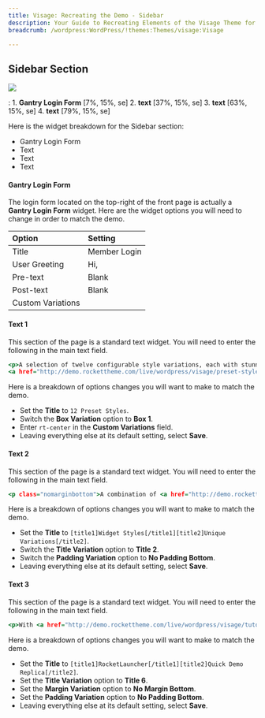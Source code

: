 ```yaml
---
title: Visage: Recreating the Demo - Sidebar
description: Your Guide to Recreating Elements of the Visage Theme for WordPress
breadcrumb: /wordpress:WordPress/!themes:Themes/visage:Visage

---
```


Sidebar Section
-----

![][demo1]

: 1. **Gantry Login Form** [7%, 15%, se]
  2. **text** [37%, 15%, se]
  3. **text** [63%, 15%, se]
  4. **text** [79%, 15%, se]

Here is the widget breakdown for the Sidebar section:

* Gantry Login Form
* Text
* Text
* Text

#### Gantry Login Form

The login form located on the top-right of the front page is actually a **Gantry Login Form** widget. Here are the widget options you will need to change in order to match the demo.

| Option            | Setting                         |
| :---------------- | :------------------------------ |
| Title             | Member Login                    |
| User Greeting     | Hi,                             |
| Pre-text          | Blank                           |
| Post-text         | Blank                           |
| Custom Variations |                                 |

#### Text 1

This section of the page is a standard text widget. You will need to enter the following in the main text field.

~~~ .html
<p>A selection of twelve configurable style variations, each with stunning, sophisticated and refined graphics.</p>
<a href="http://demo.rockettheme.com/live/wordpress/visage/preset-styles/" class="readon"><span>More Information</span></a>
~~~

Here is a breakdown of options changes you will want to make to match the demo.

* Set the **Title** to `12 Preset Styles`.
* Switch the **Box Variation** option to **Box 1**.
* Enter `rt-center` in the **Custom Variations** field.
* Leaving everything else at its default setting, select **Save**.

#### Text 2

This section of the page is a standard text widget. You will need to enter the following in the main text field.

~~~ .html
<p class="nomarginbottom">A combination of <a href="http://demo.rockettheme.com/live/wordpress/visage/features/widget-variations/">28 widget variations</a>, both <strong>stylistic</strong> and structural, to provide a unique and <strong>individual</strong> approach to specific widgets.</p>
~~~

Here is a breakdown of options changes you will want to make to match the demo.

* Set the **Title** to `[title1]Widget Styles[/title1][title2]Unique Variations[/title2]`.
* Switch the **Title Variation** option to **Title 2**.
* Switch the **Padding Variation** option to **No Padding Bottom**.
* Leaving everything else at its default setting, select **Save**.

#### Text 3

This section of the page is a standard text widget. You will need to enter the following in the main text field.

~~~ .html
<p>With <a href="http://demo.rockettheme.com/live/wordpress/visage/tutorials/rocketlauncher/">RocketLauncher</a>, easily replicate the demo, which contains a <strong>full</strong> WordPress install, the theme and any other <strong>sample</strong> data.</p>
~~~

Here is a breakdown of options changes you will want to make to match the demo.

* Set the **Title** to `[title1]RocketLauncher[/title1][title2]Quick Demo Replica[/title2]`.
* Set the **Title Variation** option to **Title 6**.
* Set the **Margin Variation** option to **No Margin Bottom**.
* Set the **Padding Variation** option to **No Padding Bottom**.
* Leaving everything else at its default setting, select **Save**.

[demo1]: assets/demo_6.jpg
